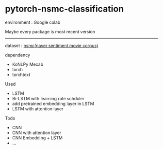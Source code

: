# pytorch-nsmc-classification

environment : Google colab

Maybe every package is most recent version

---
dataset : [nsmc(naver sentiment movie corpus)](https://github.com/e9t/nsmc)

dependency 
- KoNLPy Mecab
- torch
- torchtext

Used
- LSTM 
- Bi-LSTM with learning rate schduler
- add pretrained embedding layer in LSTM
- LSTM with attention layer


Todo
- CNN
- CNN with attention layer
- CNN Embedding + LSTM
- ...
